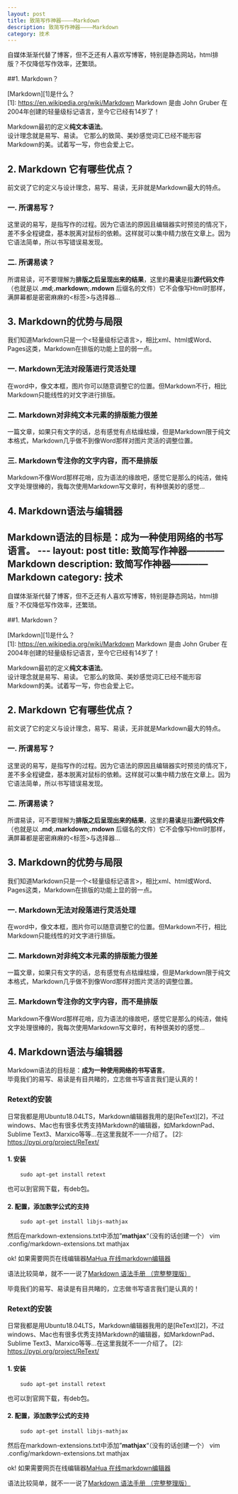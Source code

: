 ```yaml
---
layout: post
title: 致简写作神器————Markdown
description: 致简写作神器————Markdown
category: 技术
---
```


自媒体渐渐代替了博客，但不乏还有人喜欢写博客，特别是静态网站，html排版？不仅降低写作效率，还繁琐。

##1. Markdown？

[Markdown][1]是什么？  
[1]: https://en.wikipedia.org/wiki/Markdown
Markdown 是由 John Gruber 在2004年创建的轻量级标记语言，至今它已经有14岁了！ 

Markdown最初的定义**纯文本语法**。  
设计理念就是易写、易读。
它那么的致简、美妙感觉词汇已经不能形容Markdown的美。试着写一写，你也会爱上它。



## 2. Markdown 它有哪些优点？

前文说了它的定义与设计理念，易写、易读，无非就是Markdown最大的特点。

### 一. 所谓易写？

这里说的易写，是指写作的过程。因为它语法的原因且编辑器实时预览的情况下，差不多全程键盘，基本脱离对鼠标的依赖。这样就可以集中精力放在文章上。因为它语法简单，所以书写错误易发现。

### 二. 所谓易读？

所谓易读，可不要理解为**排版之后呈现出来的结果**，这里的**易读**是指**源代码文件**（也就是以 **.md**;**.markdown**;**.mdown** 后缀名的文件）它不会像写Html时那样，满屏幕都是密密麻麻的<标签>与选择器...

## 3. Markdown的优势与局限

我们知道Markdown只是一个<轻量级标记语言>，相比xml、html或Word、Pages这类，Markdown在排版的功能上显的弱一点。

### 一.  Markdown无法对段落进行灵活处理

在word中，像文本框，图片你可以随意调整它的位置。但Markdown不行，相比Markdown只能线性的对文字进行排版。

### 二. Markdown对非纯文本元素的排版能力很差

一篇文章，如果只有文字的话，总有感觉有点枯燥枯燥，但是Markdown限于纯文本格式，Markdown几乎做不到像Word那样对图片灵活的调整位置。

### 三. Markdown专注你的文字内容，而不是排版

Markdown不像Word那样花哨，应为语法的缘故吧，感觉它是那么的纯洁，做纯文字处理很棒的，我每次使用Markdown写文章时，有种很美妙的感觉...
## 4. Markdown语法与编辑器

Markdown语法的目标是：**成为一种使用网络的书写语言**。  ---
layout: post
title: 致简写作神器————Markdown
description: 致简写作神器————Markdown
category: 技术
---

自媒体渐渐代替了博客，但不乏还有人喜欢写博客，特别是静态网站，html排版？不仅降低写作效率，还繁琐。

##1. Markdown？

[Markdown][1]是什么？  
[1]: https://en.wikipedia.org/wiki/Markdown
Markdown 是由 John Gruber 在2004年创建的轻量级标记语言，至今它已经有14岁了！ 

Markdown最初的定义**纯文本语法**。  
设计理念就是易写、易读。
它那么的致简、美妙感觉词汇已经不能形容Markdown的美。试着写一写，你也会爱上它。



## 2. Markdown 它有哪些优点？

前文说了它的定义与设计理念，易写、易读，无非就是Markdown最大的特点。

### 一. 所谓易写？

这里说的易写，是指写作的过程。因为它语法的原因且编辑器实时预览的情况下，差不多全程键盘，基本脱离对鼠标的依赖。这样就可以集中精力放在文章上。因为它语法简单，所以书写错误易发现。

### 二. 所谓易读？

所谓易读，可不要理解为**排版之后呈现出来的结果**，这里的**易读**是指**源代码文件**（也就是以 **.md**;**.markdown**;**.mdown** 后缀名的文件）它不会像写Html时那样，满屏幕都是密密麻麻的<标签>与选择器...

## 3. Markdown的优势与局限

我们知道Markdown只是一个<轻量级标记语言>，相比xml、html或Word、Pages这类，Markdown在排版的功能上显的弱一点。

### 一.  Markdown无法对段落进行灵活处理

在word中，像文本框，图片你可以随意调整它的位置。但Markdown不行，相比Markdown只能线性的对文字进行排版。

### 二. Markdown对非纯文本元素的排版能力很差

一篇文章，如果只有文字的话，总有感觉有点枯燥枯燥，但是Markdown限于纯文本格式，Markdown几乎做不到像Word那样对图片灵活的调整位置。

### 三. Markdown专注你的文字内容，而不是排版

Markdown不像Word那样花哨，应为语法的缘故吧，感觉它是那么的纯洁，做纯文字处理很棒的，我每次使用Markdown写文章时，有种很美妙的感觉...
## 4. Markdown语法与编辑器

Markdown语法的目标是：**成为一种使用网络的书写语言**。  
毕竟我们的易写、易读是有目共睹的，立志做书写语言我们是认真的！  
### Retext的安装
日常我都是用Ubuntu18.04LTS，Markdown编辑器我用的是[ReText][2]，不过windows、Mac也有很多优秀支持Markdown的编辑器，如MarkdownPad、Sublime Text3、Marxico等等...在这里我就不一一介绍了。
[2]: https://pypi.org/project/ReText/

#### 1. 安装

		sudo apt-get install retext

也可以到官网下载，有deb包。

#### 2. 配置，添加数学公式的支持

		sudo apt-get install libjs-mathjax

然后在markdown-extensions.txt中添加”**mathjax**“（没有的话创建一个）
		vim .config/markdown-extensions.txt
		mathjax

ok!  如果需要网页在线编辑器[MaHua 在线markdown编辑器][3]

[3]: https://www.zybuluo.com/mdeditor
语法比较简单，就不一一说了[Markdown 语法手册 （完整整理版）][4]

[4]: http://www.360doc.com/content/16/1221/02/1489589_616432866.shtml

毕竟我们的易写、易读是有目共睹的，立志做书写语言我们是认真的！  
### Retext的安装
日常我都是用Ubuntu18.04LTS，Markdown编辑器我用的是[ReText][2]，不过windows、Mac也有很多优秀支持Markdown的编辑器，如MarkdownPad、Sublime Text3、Marxico等等...在这里我就不一一介绍了。
[2]: https://pypi.org/project/ReText/

#### 1. 安装

		sudo apt-get install retext

也可以到官网下载，有deb包。

#### 2. 配置，添加数学公式的支持

		sudo apt-get install libjs-mathjax

然后在markdown-extensions.txt中添加”**mathjax**“（没有的话创建一个）
		vim .config/markdown-extensions.txt
		mathjax

ok!  如果需要网页在线编辑器[MaHua 在线markdown编辑器][3]

[3]: https://www.zybuluo.com/mdeditor
语法比较简单，就不一一说了[Markdown 语法手册 （完整整理版）][4]

[4]: http://www.360doc.com/content/16/1221/02/1489589_616432866.shtml
